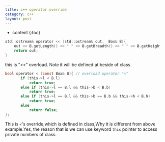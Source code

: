 ```yaml
---
title: c++ operator override
category: c++
layout: post
---
```

* content
{:toc}

```c
std::ostream& operator << (std::ostream& out,  Box& B){
    out << B.getLength() << " " << B.getBreadth() << " " << B.getHeight();
    return out;
}
```
this is "<<" overload.  Note it will be defined at beside of class.

```c
bool operator < (const Box& B){ // overload operator "<"
       if (this->l < B.l)
           return true;
       else if (this->l == B.l && this->b < B.b)
           return true;
       else if (this->l == B.l && this->b == B.b && this->h < B.h)
           return true;
       else
           return false;
};
```
This is `<`'s override,which is defined in class,Why it is different from
above example.Yes, the reason that is we can use keyword `this` pointer to
access private numbers of class.

